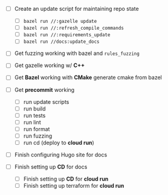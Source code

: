 -   [ ] Create an update script for maintaining repo state

    -   [ ] `bazel run //:gazelle update`
    -   [ ] `bazel run //:refresh_compile_commands`
    -   [ ] `bazel run //:requirements_update`
    -   [ ] `bazel run //docs:update_docs`

-   [ ] Get fuzzing working with bazel and `rules_fuzzing`

-   [ ] Get gazelle working w/ **C++**

-   [ ] Get **Bazel** working with **CMake** generate cmake from bazel

-   [ ] Get **precommit** working

    -   [ ] run update scripts
    -   [ ] run build
    -   [ ] run tests
    -   [ ] run lint
    -   [ ] run format
    -   [ ] run fuzzing
    -   [ ] run cd (deploy to **cloud run**)

-   [ ] Finish configuring Hugo site for docs

-   [ ] Finish setting up **CD** for docs
    -   [ ] Finish setting up **CD** for **cloud run**
    -   [ ] Finish setting up terraform for **cloud run**
